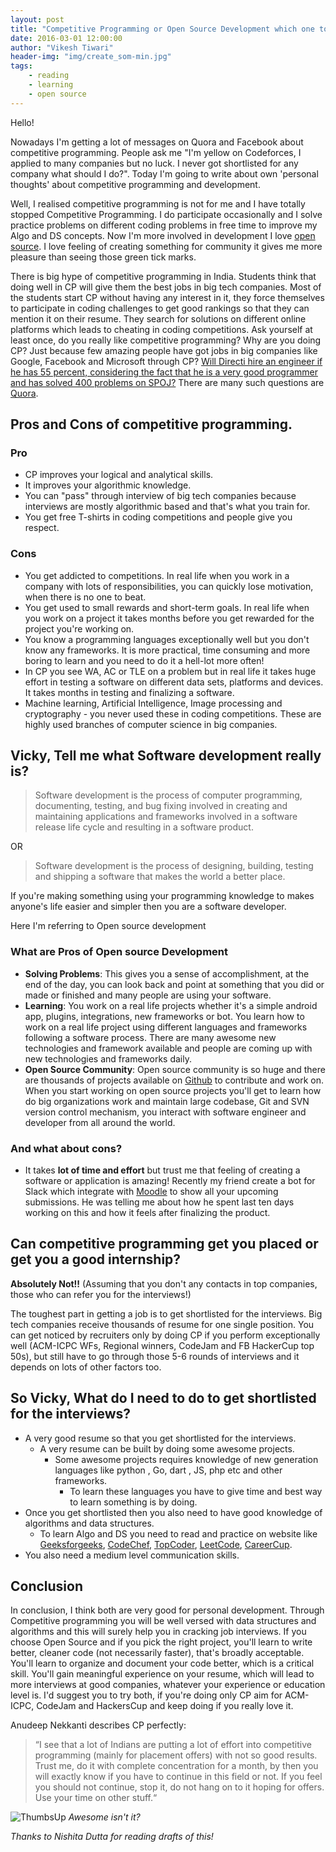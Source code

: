 ```yaml
---
layout: post
title: "Competitive Programming or Open Source Development which one to choose?"
date: 2016-03-01 12:00:00
author: "Vikesh Tiwari"
header-img: "img/create_som-min.jpg"
tags:
    - reading
    - learning
    - open source
---
```


Hello!

Nowadays I'm getting a lot of messages on Quora and Facebook about competitive programming. People ask me "I'm yellow on Codeforces, I applied to many companies but no luck. I never got shortlisted for any company what should I do?". Today I'm going to write about own 'personal thoughts' about competitive programming and development. 

Well, I realised competitive programming is not for me and I have totally stopped Competitive Programming. I do participate occasionally and I solve practice problems on different coding problems in free time to improve my Algo and DS concepts. Now I'm more involved in development I love <a href="https://github.com/vicky002" target="_blank">open source</a>. I love feeling of creating something for community it gives me more pleasure than seeing those green tick marks. 

There is big hype of competitive programming in India. Students think that doing well in CP will give them the best jobs in big tech companies. Most of the students start CP without having any interest in it, they force themselves to participate in coding challenges to get good rankings so that they can mention it on their resume. They search for solutions on different online platforms which leads to cheating in coding competitions. Ask yourself at least once, do you really like competitive programming? Why are you doing CP? Just because few amazing people have got jobs in big companies like Google, Facebook and Microsoft through CP?
<a href="https://www.quora.com/Will-Directi-hire-an-engineer-if-he-has-55-percent-considering-the-fact-that-he-is-a-very-good-programmer-and-has-solved-400-problems-on-SPOJ" target="_blank">Will Directi hire an engineer if he has 55 percent, considering the fact that he is a very good programmer and has solved 400 problems on SPOJ?</a>  There are many such questions are <a href="https://www.quora.com/pinned/Competitive-Programming" target="_blank">Quora</a>. 



## Pros and Cons of competitive programming. 

### Pro

- CP improves your logical and analytical skills.
- It improves your algorithmic knowledge.
- You can "pass" through interview of big tech companies because interviews are mostly algorithmic based and that's what you train for.
- You get free T-shirts in coding competitions and people give you respect. 

### Cons

- You get addicted to competitions. In real life when you work in a company with lots of responsibilities, you can quickly lose motivation, when there is no one to beat.
- You get used to small rewards and short-term goals. In real life when you work on a project it takes months before you get rewarded for the project you're working on. 
- You know a programming languages exceptionally well but you don't know any frameworks. It is more practical, time consuming and more boring to learn and you need to do it a hell-lot more often!
- In CP you see WA, AC or TLE on a problem but in real life it takes huge effort in testing a software on different data sets, platforms and devices. It takes months in testing and finalizing a software.
- Machine learning, Artificial Intelligence, Image processing and cryptography - you never used these in coding competitions. These are highly used branches of computer science in big companies. 




## Vicky, Tell me what Software development really is?

> Software development is the process of computer programming, documenting, testing, and bug fixing involved in creating and maintaining applications and frameworks involved in a software release life cycle and resulting in a software product. 

OR

> Software development is the process of designing, building, testing and shipping a software that makes the world a better place. 

If you're making something using your programming knowledge to makes anyone's life easier and simpler then you are a software developer.  

Here I'm referring to Open source development 

### What are Pros of Open source Development

- **Solving Problems**: This gives you a sense of accomplishment, at the end of the day, you can look back and point at something that you did or made or finished and many people are using your software. 
- **Learning**: You work on a real life projects whether it's a simple android app, plugins, integrations, new frameworks or bot. You learn how to work on a real life project using different languages and frameworks following a software process. There are many awesome new technologies and framework available and people are coming up with new technologies and frameworks daily.
- **Open Source Community**: Open source community is so huge and there are thousands of projects available on <a href="https://github.com" target="_blank">Github</a> to contribute and work on. When you start working on open source projects you'll get to learn how do big organizations work and maintain large codebase, Git and SVN version control mechanism, you interact with software engineer and developer from all around the world. 

### And what about cons?

- It takes **lot of time and effort** but trust me that feeling of creating a software or application is amazing! Recently my friend create a bot for Slack which integrate with <a href="https://moodle.org" target="_blank">Moodle</a> to show all your upcoming submissions. He was telling me about how he spent last ten days working on this and how it feels after finalizing the product. 

## Can competitive programming get you placed or get you a good internship?

**Absolutely Not!!** (Assuming that you don't any contacts in top companies, those who can refer you for the interviews!)

The toughest part in getting a job is to get shortlisted for the interviews. Big tech companies receive thousands of resume for one single position. You can get noticed by recruiters only by doing CP if you perform exceptionally well (ACM-ICPC WFs, Regional winners, CodeJam and FB HackerCup top 50s), but still have to go through those 5-6 rounds of interviews and it depends on lots of other factors too. 


## So Vicky, What do I need to do to get shortlisted for the interviews?

- A very good resume so that you get shortlisted for the interviews.  
	- A very resume can be built by doing some awesome projects.  
		- Some awesome projects requires knowledge of new generation languages like python , Go, dart , JS, php etc and other frameworks. 
			- To learn these languages you have to give time and best way to learn something is by doing. 
 - Once you get shortlisted then you also need to have good knowledge of algorithms and data structures.  
 	- To learn Algo and DS you need to read and practice on website like  <a href="http://www.geeksforgeeks.org" target="_blank">Geeksforgeeks</a>, <a href="https://codechef.com" target="_blank">CodeChef</a>, <a href="https://www.topcoder.com" target="_blank">TopCoder</a>, <a href="https://leetcode.com" target="_blank">LeetCode</a>, <a href="https://www.careercup.com" target="_blank">CareerCup</a>.  
 - You also need a medium level communication skills. 

## Conclusion

In conclusion, I think both are very good for personal development. Through Competitive programming you will be well versed with data structures and algorithms and this will surely help you in cracking job interviews. If you choose Open Source and if you pick the right project, you'll learn to write better, cleaner code (not necessarily faster), that's broadly acceptable. You'll learn to organize and document your code better, which is a critical skill. You'll gain meaningful experience on your resume, which will lead to more interviews at good companies, whatever your experience or education level is. I'd suggest you to try both, if you're doing only CP aim for ACM-ICPC, CodeJam and HackersCup and keep doing if you really love it.

Anudeep Nekkanti describes CP perfectly:
> “I see that a lot of Indians are putting a lot of effort into competitive programming (mainly for placement offers) with not so good results. Trust me, do it with complete concentration for a month, by then you will exactly know if you have to continue in this field or not. If you feel you should not continue, stop it, do not hang on to it hoping for offers. Use your time on other stuff.“


![ThumbsUp](https://raw.githubusercontent.com/vicky002/vicky002.github.io/master/img/Thumbsup.gif)
*Awesome isn't it?*

*Thanks to Nishita Dutta for reading drafts of this!*
